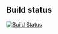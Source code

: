 ## Build status
[![Build Status](https://travis-ci.org/perettijuan/moviespreview.svg?branch=master)](https://travis-ci.org/perettijuan/moviespreview)
